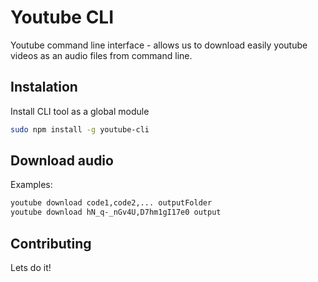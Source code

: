 # Youtube CLI
Youtube command line interface - allows us to download easily youtube videos as an audio files from command line.

## Instalation
Install CLI tool as a global module
```bash
sudo npm install -g youtube-cli
```

## Download audio
Examples:
```bash
youtube download code1,code2,... outputFolder
youtube download hN_q-_nGv4U,D7hm1gI17e0 output
```

## Contributing
Lets do it!

